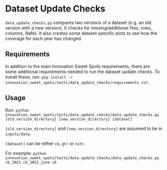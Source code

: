 # Dataset Update Checks

`data_update_checks.py` compares two versions of a dataset (e.g. an old version with a new version). It checks for missing/additional files, rows, columns, NaNs. It also creates some dataset specific plots to see how the coverage for each year has changed.

## Requirements

In addition to the main Innovation Sweet Spots requirements, there are some additional requirements needed to run the dataset update checks. To install these, run: `pip install -r innovation_sweet_spots/tests/data_update_checks/requirements.txt`.

## Usage

Run: `python innovation_sweet_spots/tests/data_update_checks/data_update_checks.py [old_version_directory] [new_version_directory] [dataset]`

`[old_version_directory]` and `[new_version_directory]` are assumed to be in `inputs/data`.

`[dataset]` can be either `cb`, `gtr` or `nihr`.

For example: `python innovation_sweet_spots/tests/data_update_checks/data_update_checks.py cb_2021 cb_2022_june cb`

